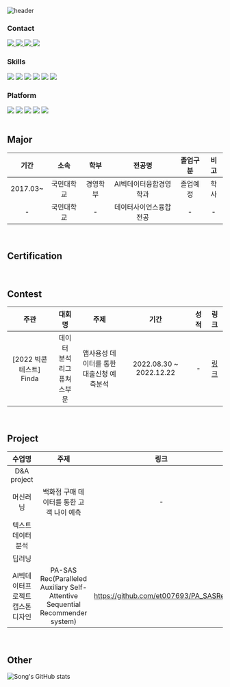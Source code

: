 ![header](https://capsule-render.vercel.app/api?type=waving&color=gray&height=300&section=header&text=WELCOME%20&fontSize=60&animation=fadeIn&fontAlignY=38&desc=Song's%20GitHub%20&descAlignY=51&descAlign=65)

<div>
  <h3>Contact</h3>
	<a href="mailto:thdckdyd123@naver.com">
		<img src="https://img.shields.io/badge/Naver-03C75A?style=flat&logo=Naver&logoColor=white"/>
	</a>

  <a href="mailto:thdckddyd123@gmail.com">
    <img src="https://img.shields.io/badge/Mail-4285F4?style=flat&logo=Gmail&logoColor=white"/>
  </a>
  
  <a href="https://www.instagram.com/songchyy/">
    <img src="https://img.shields.io/badge/Instagram-E4405F?style=flat&logo=Instagram&logoColor=white" />
	</a>
  
  <a href="https://github.com/et007693">
		<img src="https://img.shields.io/badge/Github-181717?style=flat&logo=github&logoColor=white" />
	</a>
</div>

<div>
  <h3>Skills</h3>
  <img src="https://img.shields.io/badge/Python-3766AB?style=flat-square&logo=Python&logoColor=white"/>
  <img src="https://img.shields.io/badge/SQL-1572B6?style=flat-square&logo=MYSQL&logoColor=white"/>
  <img src="https://img.shields.io/badge/Pytorch-F80000?style=flat-square&logo=Pytorch&logoColor=white" />
  <img src="https://img.shields.io/badge/scikit--learn-F7931E?style=flat-square&logo=scikitlearn&logoColor=white">
  <img src="https://img.shields.io/badge/Java-007396?style=flat&logo=OpenJDK&logoColor=white"/>
  <img src="https://img.shields.io/badge/Excel-217346?style=flat-square&logo=Microsoft%20Excel&logoColor=white"/>
  
</div>

<div>
  <h3>Platform</h3>
  <img src="https://img.shields.io/badge/Jupyter-F37626?style=flat-square&logo=Jupyter&logoColor=white"/>
  <img src="https://img.shields.io/badge/Visual%20Studio%20Code-007ACC?style=flat-square&logo=VisualStudioCode&logoColor=white"/>
  <img src="https://img.shields.io/badge/PyCharm-000000?style=flat-square&logo=PyCharm&logoColor=white"/>
  <img src="https://img.shields.io/badge/eclipse-2C2255?style=flat-square&logo=eclipse&logoColor=white"/>
  <img src="https://img.shields.io/badge/GitHub-181717?style=flat-square&logo=GitHub&logoColor=white"/>
  
</div>

<br>

## Major
| 기간 | 소속 | 학부 | 전공명 | 졸업구분 | 비고 |
| :------: | :------: | :------: | :------: | :------: | :------: |
|2017.03~| 국민대학교 | 경영학부 | AI빅데이터융합경영학과 | 졸업예정 | 학사 |
|-| 국민대학교 | - | 데이터사이언스융합전공 | - | - |

<br>

## Certification


<br>

## Contest
| 주관 | 대회명 | 주제 | 기간 | 성적 | 링크 |
| :------: | :------: | :------: | :------: | :------: | :------: |
| [2022 빅콘테스트]</br> Finda| 데이터 </br> 분석리그 </br> 퓨쳐스부문 | 앱사용성 데이터를 통한 </br> 대출신청 예측분석 | 2022.08.30 ~ 2022.12.22 | -  | [링크](https://github.com/et007693/BigContest2022) |

<br>

## Project
| 수업명 | 주제 | 링크 |
| :------: | :------: | :------: |
| D&A <br> project | 
| 머신러닝 | 백화점 구매 데이터를 통한 고객 나이 예측 | - |
| 텍스트데이터분석 |
| 딥러닝 |  |  |
| AI빅데이터프로젝트<br>캡스톤디자인 | PA-SAS Rec(Paralleled Auxiliary Self-Attentive Sequential Recommender system) | https://github.com/et007693/PA_SASRec |

<br>

## Other

  


![Song's GitHub stats](https://github-readme-stats.vercel.app/api?username=et007693&show_icons=true&theme=radical)

